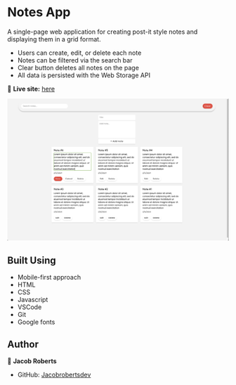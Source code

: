 # Notes App

A single-page web application for creating post-it style notes and displaying them in a grid format.

- Users can create, edit, or delete each note
- Notes can be filtered via the search bar
- Clear button deletes all notes on the page
- All data is persisted with the Web Storage API

🔗 **Live site:** [here](https://jacobrobertsdev.github.io/notes-app/)

<img src="Images/screenshot.png" width="600px" alt="Screenshot">
 
## Built Using

- Mobile-first approach
- HTML
- CSS
- Javascript
- VSCode
- Git
- Google fonts

## Author

👤 **Jacob Roberts**

- GitHub: [Jacobrobertsdev](https://github.com/jacobrobertsdev)
